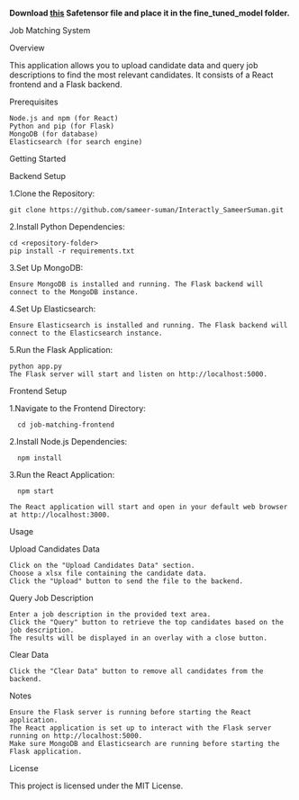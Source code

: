 **Download [this](https://drive.google.com/file/d/1NuMuKesm0MWbZyFDapbVqx45EE8SVGbd/view?usp=sharing) Safetensor file and place it in the fine_tuned_model folder.**

Job Matching System

Overview

This application allows you to upload candidate data and query job descriptions to find the most relevant candidates. It consists of a React frontend and a Flask backend.

Prerequisites

    Node.js and npm (for React)
    Python and pip (for Flask)
    MongoDB (for database)
    Elasticsearch (for search engine)

Getting Started

Backend Setup

1.Clone the Repository:

    git clone https://github.com/sameer-suman/Interactly_SameerSuman.git
  
2.Install Python Dependencies:

    cd <repository-folder>
    pip install -r requirements.txt

3.Set Up MongoDB:
    
    Ensure MongoDB is installed and running. The Flask backend will connect to the MongoDB instance.

4.Set Up Elasticsearch:

    Ensure Elasticsearch is installed and running. The Flask backend will connect to the Elasticsearch instance.

5.Run the Flask Application:

    python app.py
    The Flask server will start and listen on http://localhost:5000.

Frontend Setup

1.Navigate to the Frontend Directory:
      
      cd job-matching-frontend

2.Install Node.js Dependencies:

      npm install

3.Run the React Application:
  
      npm start

    The React application will start and open in your default web browser at http://localhost:3000.

Usage

Upload Candidates Data

    Click on the "Upload Candidates Data" section.
    Choose a xlsx file containing the candidate data.
    Click the "Upload" button to send the file to the backend.

Query Job Description

    Enter a job description in the provided text area.
    Click the "Query" button to retrieve the top candidates based on the job description.
    The results will be displayed in an overlay with a close button.

Clear Data

    Click the "Clear Data" button to remove all candidates from the backend.

Notes

    Ensure the Flask server is running before starting the React application.
    The React application is set up to interact with the Flask server running on http://localhost:5000.
    Make sure MongoDB and Elasticsearch are running before starting the Flask application.

License

This project is licensed under the MIT License.
